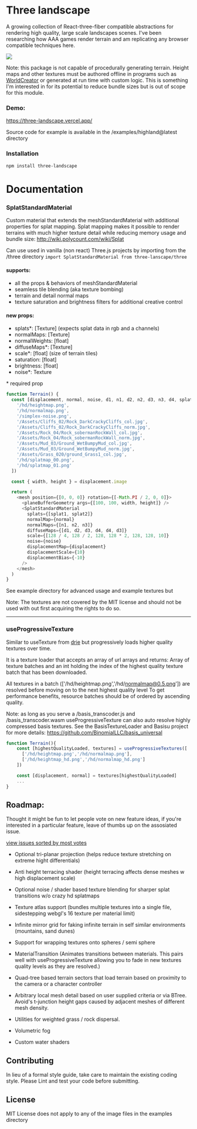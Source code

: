 # Three landscape

A growing collection of React-three-fiber compatible abstractions for rendering high quality, large scale landscapes scenes. I've been researching how AAA games render terrain and am replicating any browser compatible techniques here.

[<img src="/thumbnail.png">](https://three-landscape.vercel.app/)

Note: this package is not capable of procedurally generating terrain. Height maps and other textures must be authored offline in programs such as [WorldCreator](https://www.world-creator.com/) or generated at run time with custom logic. This is something I'm interested in for its potential to reduce bundle sizes but is out of scope for this module.

### Demo:

https://three-landscape.vercel.app/

Source code for example is available in the /examples/highland@latest directory

### Installation

`npm install three-landscape`

# Documentation

### SplatStandardMaterial

Custom material that extends the meshStandardMaterial with additional properties for splat mapping. Splat mapping makes it possible to render terrains with much higher texture detail while reducing memory usage and bundle size: http://wiki.polycount.com/wiki/Splat

Can use used in vanilla (non react) Three.js projects by importing from the /three directory `import SplatStandardMaterial from three-lanscape/three`

#### supports:

- all the props & behaviors of meshStandardMaterial
- seamless tile blending (aka texture bombing)
- terrain and detail normal maps
- texture saturation and brightness filters for additional creative control 

#### new props:

- splats*: [Texture] (expects splat data in rgb and a channels)
- normalMaps: [Texture]
- normalWeights: [float]
- diffuseMaps*: [Texture]
- scale*: [float] (size of terrain tiles)
- saturation: [float]
- brightness: [float]
- noise*: Texture 

\* required prop

```js
function Terrain() {
  const [displacement, normal, noise, d1, n1, d2, n2, d3, n3, d4, splat1, splat2] = useTexture([
    '/hd/heightmap.png',
    '/hd/normalmap.png',
    '/simplex-noise.png',
    '/Assets/Cliffs_02/Rock_DarkCrackyCliffs_col.jpg',
    '/Assets/Cliffs_02/Rock_DarkCrackyCliffs_norm.jpg',
    '/Assets/Rock_04/Rock_sobermanRockWall_col.jpg',
    '/Assets/Rock_04/Rock_sobermanRockWall_norm.jpg',
    '/Assets/Mud_03/Ground_WetBumpyMud_col.jpg',
    '/Assets/Mud_03/Ground_WetBumpyMud_norm.jpg',
    '/Assets/Grass_020/ground_Grass1_col.jpg',
    '/hd/splatmap_00.png',
    '/hd/splatmap_01.png'
  ])

  const { width, height } = displacement.image

  return (
    <mesh position={[0, 0, 0]} rotation={[-Math.PI / 2, 0, 0]}>
      <planeBufferGeometry args={[100, 100, width, height]} />
      <SplatStandardMaterial
        splats={[splat1, splat2]}
        normalMap={normal}
        normalMaps={[n1, n2, n3]}
        diffuseMaps={[d1, d2, d3, d4, d4, d3]}
        scale={[128 / 4, 128 / 2, 128, 128 * 2, 128, 128, 10]}
        noise={noise}
        displacementMap={displacement}
        displacementScale={10}
        displacementBias={-10}
      />
    </mesh>
  )
}
```

See example directory for advanced usage and example textures but 

Note: The textures are not covered by the MIT license and should not be used with out first acquiring the rights to do so.

---

### useProgressiveTexture

Similar to useTexture from [drie](https://github.com/pmndrs/drei) but progressively loads higher quality textures over time.


It is a texture loader that accepts an array of url arrays and returns: Array of texture batches and an int holding the index of the highest quality texture batch that has been downloaded.

All textures in a batch (['/hd/heightmap.png','/hd/normalmap@0.5.png']) are resolved before moving on to the next highest quality level
To get performance benefits, resource batches should be of ordered by ascending quality.

Note: as long as you serve a /basis_transcoder.js and /basis_transcoder.wasm useProgressiveTexture can also auto resolve highly compressed basis textures.
See the BasisTextureLoader and Basisu project for more details: https://github.com/BinomialLLC/basis_universal

```js
function Terrain(){
    const [highestQualityLoaded, textures] = useProgressiveTextures([
      ['/hd/heightmap.png','/hd/normalmap.png'],
      ['/hd/heightmap_hd.png','/hd/normalmap_hd.png']
    ])

    const [displacement, normal] = textures[highestQualityLoaded]
    ...
}
```

<!--

### Anti terracing hightlmaps
when the mesh density of a terrain is high and height differece exceeds > 255 can look terraced.

this shader averages the the contributions of connected vertex, reducing/removing the terracing effect

###RayleighFog
more realistic implementation of Rayleigh scattering, also known as atmostpheric scattering

###Globe
takes grid of children and wraps geometry arround a sphere of size R

### Mirror grid
creates a grid with repeating, mirrored instances of a child mesh. Usefull for artifitially creating the appearence of infinite terrain from certain viewpoints. Works best with self similar terrains like moutain ranges or sand dunes.

<MirrorGrid>
  <Terrain />
</MirrorGrid>

### vector field material
Like height maps that displace allong the y but allow x,y and z vector values for displacement. Allows for things like overhangs ect.
https://www.youtube.com/watch?v=In1wzUDopLM&t=2586s&ab_channel=GDC


### MaterialTransition

Animates transitions between materials. This pairs well with useProgressiveTexture allowing you to fade in new textures quality levels as they are resolved.

#### props:

- speed: float seconds
  duration in seconds taken to transition to the next highest quality level.

- mesh: ref
  react ref of the containing mesh

```js
function Terrain(){
    const ref = useRef();
    const [SD, HD] = useProgressiveTextures(
        [t1, t1],
        [t2, t3]
    )
    return (
        <mesh ref={ref}>
            <plane>
            <MaterialTransition mesh={ref} speed={0.4}>
                <splatStandardMaterial {...SD}>
                <splatStandardMaterial {...HD}>
            </MaterialTransition>
        </mesh>
    )
}

```
-->

## Roadmap:

Thought it might be fun to let people vote on new feature ideas, if you're interested in a particular feature, leave of thumbs up on the assosiated issue.

[view issues sorted by most votes](https://github.com/nwpointer/three-landscape/issues?q=is%3Aissue+is%3Aopen+sort%3Areactions-%2B1-desc)


- Optional tri-planar projection (helps reduce texture stretching on extreme hight differentials)

- Anti height terracing shader (height terracing affects dense meshes w high displacement scale)

- Optional noise / shader based texture blending for sharper splat transitions w/o crazy hd splatmaps

- Texture atlas support (bundles multiple textures into a single file, sidestepping webgl's 16 texture per material limit)

- Infinite mirror grid for faking infinite terrain in self similar environments (mountains, sand dunes)

- Support for wrapping textures onto spheres / semi sphere

- MaterialTransition (Animates transitions between materials. This pairs well with useProgressiveTexture allowing you to fade in new textures quality levels as they are resolved.)

- Quad-tree based terrain sectors that load terrain based on proximity to the camera or a character controller

- Arbitrary local mesh detail based on user supplied criteria or via BTree. Avoid's t-junction height gaps caused by adjacent meshes of different mesh density.

- Utilities for weighted grass / rock dispersal.

- Volumetric fog

- Custom water shaders

## Contributing

In lieu of a formal style guide, take care to maintain the existing coding style. Please Lint and test your code before submitting.

## License

MIT License does not apply to any of the image files in the examples directory
